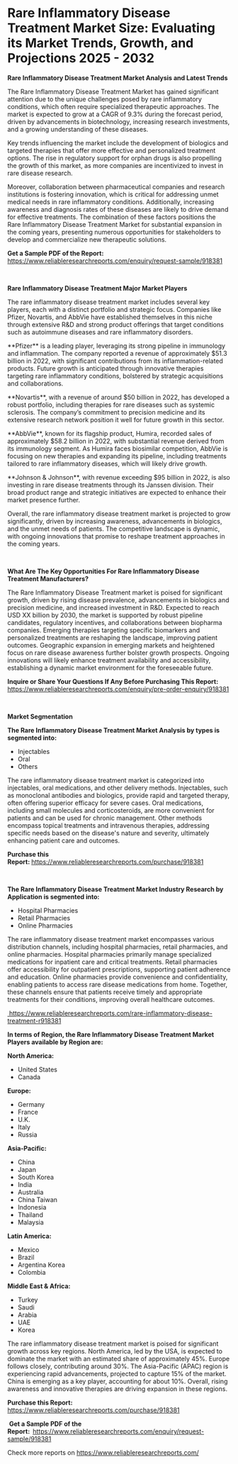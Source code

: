 <p><h1>Rare Inflammatory Disease Treatment Market Size: Evaluating its Market Trends, Growth, and Projections 2025 - 2032</h1></p><p><strong>Rare Inflammatory Disease Treatment Market Analysis and Latest Trends</strong></p>
<p><p>The Rare Inflammatory Disease Treatment Market has gained significant attention due to the unique challenges posed by rare inflammatory conditions, which often require specialized therapeutic approaches. The market is expected to grow at a CAGR of 9.3% during the forecast period, driven by advancements in biotechnology, increasing research investments, and a growing understanding of these diseases. </p><p>Key trends influencing the market include the development of biologics and targeted therapies that offer more effective and personalized treatment options. The rise in regulatory support for orphan drugs is also propelling the growth of this market, as more companies are incentivized to invest in rare disease research. </p><p>Moreover, collaboration between pharmaceutical companies and research institutions is fostering innovation, which is critical for addressing unmet medical needs in rare inflammatory conditions. Additionally, increasing awareness and diagnosis rates of these diseases are likely to drive demand for effective treatments. The combination of these factors positions the Rare Inflammatory Disease Treatment Market for substantial expansion in the coming years, presenting numerous opportunities for stakeholders to develop and commercialize new therapeutic solutions.</p></p>
<p><strong>Get a Sample PDF of the Report:&nbsp;</strong> <a href="https://www.reliableresearchreports.com/enquiry/request-sample/918381?utm_campaign=2606&utm_medium=2&utm_source=Github&utm_content=ia&utm_term=08032025&utm_id=rare-inflammatory-disease-treatment">https://www.reliableresearchreports.com/enquiry/request-sample/918381</a></p>
<p>&nbsp;</p>
<p><strong>Rare Inflammatory Disease Treatment Major Market Players</strong></p>
<p><p>The rare inflammatory disease treatment market includes several key players, each with a distinct portfolio and strategic focus. Companies like Pfizer, Novartis, and AbbVie have established themselves in this niche through extensive R&D and strong product offerings that target conditions such as autoimmune diseases and rare inflammatory disorders.</p><p>**Pfizer** is a leading player, leveraging its strong pipeline in immunology and inflammation. The company reported a revenue of approximately $51.3 billion in 2022, with significant contributions from its inflammation-related products. Future growth is anticipated through innovative therapies targeting rare inflammatory conditions, bolstered by strategic acquisitions and collaborations.</p><p>**Novartis**, with a revenue of around $50 billion in 2022, has developed a robust portfolio, including therapies for rare diseases such as systemic sclerosis. The company’s commitment to precision medicine and its extensive research network position it well for future growth in this sector.</p><p>**AbbVie**, known for its flagship product, Humira, recorded sales of approximately $58.2 billion in 2022, with substantial revenue derived from its immunology segment. As Humira faces biosimilar competition, AbbVie is focusing on new therapies and expanding its pipeline, including treatments tailored to rare inflammatory diseases, which will likely drive growth.</p><p>**Johnson & Johnson**, with revenue exceeding $95 billion in 2022, is also investing in rare disease treatments through its Janssen division. Their broad product range and strategic initiatives are expected to enhance their market presence further.</p><p>Overall, the rare inflammatory disease treatment market is projected to grow significantly, driven by increasing awareness, advancements in biologics, and the unmet needs of patients. The competitive landscape is dynamic, with ongoing innovations that promise to reshape treatment approaches in the coming years.</p></p>
<p>&nbsp;</p>
<p><strong>What Are The Key Opportunities For Rare Inflammatory Disease Treatment Manufacturers?</strong></p>
<p><p>The Rare Inflammatory Disease Treatment market is poised for significant growth, driven by rising disease prevalence, advancements in biologics and precision medicine, and increased investment in R&D. Expected to reach USD XX billion by 2030, the market is supported by robust pipeline candidates, regulatory incentives, and collaborations between biopharma companies. Emerging therapies targeting specific biomarkers and personalized treatments are reshaping the landscape, improving patient outcomes. Geographic expansion in emerging markets and heightened focus on rare disease awareness further bolster growth prospects. Ongoing innovations will likely enhance treatment availability and accessibility, establishing a dynamic market environment for the foreseeable future.</p></p>
<p><strong>Inquire or Share Your Questions If Any Before Purchasing This Report:</strong> <a href="https://www.reliableresearchreports.com/enquiry/pre-order-enquiry/918381?utm_campaign=2606&utm_medium=2&utm_source=Github&utm_content=ia&utm_term=08032025&utm_id=rare-inflammatory-disease-treatment">https://www.reliableresearchreports.com/enquiry/pre-order-enquiry/918381</a></p>
<p>&nbsp;</p>
<p><strong>Market Segmentation</strong></p>
<p><strong>The Rare Inflammatory Disease Treatment Market Analysis by types is segmented into:</strong></p>
<p><ul><li>Injectables</li><li>Oral</li><li>Others</li></ul></p>
<p><p>The rare inflammatory disease treatment market is categorized into injectables, oral medications, and other delivery methods. Injectables, such as monoclonal antibodies and biologics, provide rapid and targeted therapy, often offering superior efficacy for severe cases. Oral medications, including small molecules and corticosteroids, are more convenient for patients and can be used for chronic management. Other methods encompass topical treatments and intravenous therapies, addressing specific needs based on the disease's nature and severity, ultimately enhancing patient care and outcomes.</p></p>
<p><strong>Purchase this Report:&nbsp;</strong><a href="https://www.reliableresearchreports.com/purchase/918381?utm_campaign=2606&utm_medium=2&utm_source=Github&utm_content=ia&utm_term=08032025&utm_id=rare-inflammatory-disease-treatment">https://www.reliableresearchreports.com/purchase/918381</a></p>
<p>&nbsp;</p>
<p><strong>The Rare Inflammatory Disease Treatment Market Industry Research by Application is segmented into:</strong></p>
<p><ul><li>Hospital Pharmacies</li><li>Retail Pharmacies</li><li>Online Pharmacies</li></ul></p>
<p><p>The rare inflammatory disease treatment market encompasses various distribution channels, including hospital pharmacies, retail pharmacies, and online pharmacies. Hospital pharmacies primarily manage specialized medications for inpatient care and critical treatments. Retail pharmacies offer accessibility for outpatient prescriptions, supporting patient adherence and education. Online pharmacies provide convenience and confidentiality, enabling patients to access rare disease medications from home. Together, these channels ensure that patients receive timely and appropriate treatments for their conditions, improving overall healthcare outcomes.</p></p>
<p><a href="https://www.reliableresearchreports.com/rare-inflammatory-disease-treatment-r918381?utm_campaign=2606&utm_medium=2&utm_source=Github&utm_content=ia&utm_term=08032025&utm_id=rare-inflammatory-disease-treatment">&nbsp;https://www.reliableresearchreports.com/rare-inflammatory-disease-treatment-r918381</a></p>
<p><strong>In terms of Region, the Rare Inflammatory Disease Treatment Market Players available by Region are:</strong></p>
<p>
    <p> <strong> North America: </strong>
        <ul>
            <li>United States</li>
            <li>Canada</li>
        </ul>
        </p> 
    <p> <strong> Europe: </strong>
        <ul>
            <li>Germany</li>
            <li>France</li>
            <li>U.K.</li>
            <li>Italy</li>
            <li>Russia</li>
        </ul>
        </p> 
    <p> <strong> Asia-Pacific: </strong>
        <ul>
            <li>China</li>
            <li>Japan</li>
            <li>South Korea</li>
            <li>India</li>
            <li>Australia</li>
            <li>China Taiwan</li>
            <li>Indonesia</li>
            <li>Thailand</li>
            <li>Malaysia</li>
        </ul>
        </p> 
    <p> <strong> Latin America: </strong>
        <ul>
            <li>Mexico</li>
            <li>Brazil</li>
            <li>Argentina Korea</li>
            <li>Colombia</li>
        </ul>
        </p> 
    <p> <strong> Middle East & Africa: </strong>
        <ul>
            <li>Turkey</li>
            <li>Saudi</li>
            <li>Arabia</li>
            <li>UAE</li>
            <li>Korea</li>
        </ul>
    </p>
    </p>
<p><p>The rare inflammatory disease treatment market is poised for significant growth across key regions. North America, led by the USA, is expected to dominate the market with an estimated share of approximately 45%. Europe follows closely, contributing around 30%. The Asia-Pacific (APAC) region is experiencing rapid advancements, projected to capture 15% of the market. China is emerging as a key player, accounting for about 10%. Overall, rising awareness and innovative therapies are driving expansion in these regions.</p></p>
<p><strong>Purchase this Report: </strong><a href="https://www.reliableresearchreports.com/purchase/918381?utm_campaign=2606&utm_medium=2&utm_source=Github&utm_content=ia&utm_term=08032025&utm_id=rare-inflammatory-disease-treatment">https://www.reliableresearchreports.com/purchase/918381</a></p>
<p>&nbsp;<strong>Get a Sample PDF of the Report:&nbsp;&nbsp;</strong><a href="https://www.reliableresearchreports.com/enquiry/request-sample/918381?utm_campaign=2606&utm_medium=2&utm_source=Github&utm_content=ia&utm_term=08032025&utm_id=rare-inflammatory-disease-treatment">https://www.reliableresearchreports.com/enquiry/request-sample/918381</a></p>
<p><strong></strong></p>
<p>Check more reports on <a href="https://www.reliableresearchreports.com/?utm_campaign=2606&utm_medium=2&utm_source=Github&utm_content=ia&utm_term=08032025&utm_id=rare-inflammatory-disease-treatment">https://www.reliableresearchreports.com/</a></p>